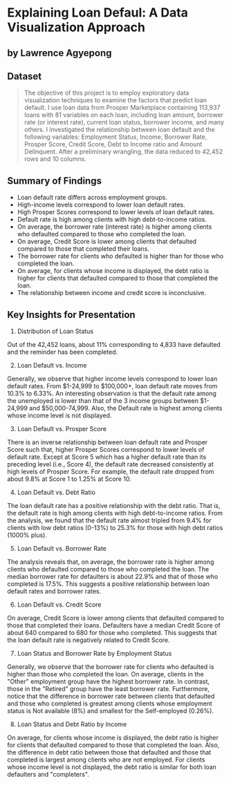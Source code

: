 # Explaining Loan Defaul: A Data Visualization Approach
## by Lawrence Agyepong



## Dataset

> The objective of this project is to employ exploratory data visualization techniques to examine the factors that predict loan default. I use loan data from Prosper Marketplace containing 113,937 loans with 81 variables on each loan, including loan amount, borrower rate (or interest rate), current loan status, borrower income, and many others. I investigated the relationship between loan default and the following variables: Employment Status, Income, Borrower Rate, Prosper Score, Credit Score, Debt to Income ratio and Amount Delinquent. After a preliminary wrangling, the data reduced to 42,452 rows and 10 columns. 


## Summary of Findings
- Loan default rate differs across employment groups.
- High-income levels correspond to lower loan default rates. 
- High Prosper Scores correspond to lower levels of loan default rates.
- Default rate is high among clients with high debt-to-income ratios.
- On average, the borrower rate (interest rate) is higher among clients who defaulted compared to those who completed the loan. 
- On average, Credit Score is lower among clients that defaulted compared to those that completed their loans.
- The borrower rate for clients who defaulted is higher than for those who completed the loan.
- On average, for clients whose income is displayed, the debt ratio is higher for clients that defaulted compared to those that completed the loan.
- The relationship between income and credit score is inconclusive.


## Key Insights for Presentation


1. Distribution of Loan Status

Out of the 42,452 loans, about 11% corresponding to 4,833 have defaulted and the reminder has been completed.

2. Loan Default vs. Income

Generally, we observe that higher income levels correspond to lower loan default rates. From $1-24,999 to $100,000+, loan default rate moves from 10.3% to 6.33%. An interesting observation is that the default rate among the unemployed is lower than that of the 3 income groups between $1-24,999 and  $50,000-74,999. Also, the Default rate is highest among clients whose income level is not displayed. 

3. Loan Default vs. Prosper Score

There is an inverse relationship between loan default rate and Prosper Score such that, higher Prosper Scores correspond to lower levels of default rate. Except at Score 5 which has a higher default rate than its preceding level (i.e., Score 4), the default rate decreased consistently at high levels of Prosper Score. For example, the default rate dropped from about 9.8% at Score 1 to 1.25% at Score 10. 

4. Loan Default vs. Debt Ratio

The loan default rate has a positive relationship with the debt ratio. That is, the default rate is high among clients with high debt-to-income ratios. From the analysis, we found that the default rate almost tripled from 9.4% for clients with low debt ratios (0-13%) to 25.3% for those with high debt ratios (1000% plus). 


5. Loan Default vs. Borrower Rate

The analysis reveals that, on average, the borrower rate is higher among clients who defaulted compared to those who completed the loan. The median borrower rate for defaulters is about 22.9% and that of those who completed is 17.5%. This suggests a positive relationship between loan default rates and borrower rates. 

6. Loan Default vs. Credit Score

On average, Credit Score is lower among clients that defaulted compared to those that completed their loans. Defaulters have a median Credit Score of about 640 compared to 680 for those who completed. This suggests that the loan default rate is negatively related to Credit Score. 

7. Loan Status and Borrower Rate by Employment Status

Generally, we observe that the borrower rate for clients who defaulted is higher than those who completed the loan. On average, clients in the "Other" employment group have the highest borrower rate. In contrast, those in the "Retired" group have the least borrower rate. Furthermore, notice that the difference in borrower rate between clients that defaulted and those who completed is greatest among clients whose employment status is Not available (8%) and smallest for the Self-employed (0.26%).

8. Loan Status and Debt Ratio by Income 

On average, for clients whose income is displayed, the debt ratio is higher for clients that defaulted compared to those that completed the loan. Also, the difference in debt ratio between those that defaulted and those that completed is largest among clients who are not employed. For clients whose income level is not displayed, the debt ratio is similar for both loan defaulters and "completers".